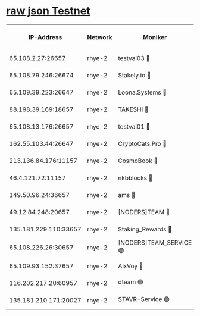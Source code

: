 
[raw json Testnet](https://rpc-check.quickt.stavr.tech/quickt/rpc-quickt-result.json)
=


<table><tr><th>IP-Address</th><th>Network</th><th>Moniker</th><th>Latest Block Height</th><th>Earliest Block Height</th><th>Catching Up</th><th>Tx Index</th><th>Voting Power</th><th>Scan Time</th></tr><tr><td>65.108.2.27:26657</td><td>rhye-2</td><td>testval03 🔴</td><td>1285557</td><td>1</td><td>False</td><td>on</td><td>11002050</td><td>2024-03-17T02:31:20.605790950UTC</td></tr><tr><td>65.108.79.246:26674</td><td>rhye-2</td><td>Stakely.io 🔴</td><td>1285557</td><td>1</td><td>False</td><td>on</td><td>10010</td><td>2024-03-17T02:31:20.919238730UTC</td></tr><tr><td>65.109.39.223:26647</td><td>rhye-2</td><td>Loona.Systems 🔴</td><td>1285558</td><td>1</td><td>False</td><td>off</td><td>86949</td><td>2024-03-17T02:31:25.838684576UTC</td></tr><tr><td>88.198.39.169:18657</td><td>rhye-2</td><td>TAKESHI 🔴</td><td>1285558</td><td>1</td><td>False</td><td>off</td><td>40542</td><td>2024-03-17T02:31:26.430402077UTC</td></tr><tr><td>65.108.13.176:26657</td><td>rhye-2</td><td>testval01 🔴</td><td>1285558</td><td>1</td><td>False</td><td>on</td><td>13082010</td><td>2024-03-17T02:31:27.055430792UTC</td></tr><tr><td>162.55.103.44:26647</td><td>rhye-2</td><td>CryptoCats.Pro 🔴</td><td>1285563</td><td>1</td><td>False</td><td>off</td><td>9999</td><td>2024-03-17T02:31:59.106577606UTC</td></tr><tr><td>213.136.84.176:11157</td><td>rhye-2</td><td>CosmoBook 🔴</td><td>1285562</td><td>65301</td><td>False</td><td>off</td><td>1520417</td><td>2024-03-17T02:31:52.781116600UTC</td></tr><tr><td>46.4.121.72:11157</td><td>rhye-2</td><td>nkbblocks 🔴</td><td>1285556</td><td>70101</td><td>False</td><td>off</td><td>81084</td><td>2024-03-17T02:31:13.773921997UTC</td></tr><tr><td>149.50.96.24:36657</td><td>rhye-2</td><td>ams 🔴</td><td>1285560</td><td>133501</td><td>False</td><td>on</td><td>10732</td><td>2024-03-17T02:31:42.307529637UTC</td></tr><tr><td>49.12.84.248:20657</td><td>rhye-2</td><td>[NODERS]TEAM 🔴</td><td>1285560</td><td>146001</td><td>False</td><td>on</td><td>59690</td><td>2024-03-17T02:31:39.935505889UTC</td></tr><tr><td>135.181.229.110:33657</td><td>rhye-2</td><td>Staking_Rewards 🔴</td><td>1285558</td><td>149101</td><td>False</td><td>on</td><td>9900</td><td>2024-03-17T02:31:26.200909776UTC</td></tr><tr><td>65.108.226.26:30657</td><td>rhye-2</td><td>[NODERS]TEAM_SERVICE 🟢</td><td>1285558</td><td>241501</td><td>False</td><td>on</td><td>0</td><td>2024-03-17T02:31:26.740607738UTC</td></tr><tr><td>65.109.93.152:37657</td><td>rhye-2</td><td>AlxVoy 🔴</td><td>1285557</td><td>315173</td><td>False</td><td>on</td><td>150351</td><td>2024-03-17T02:31:18.220897635UTC</td></tr><tr><td>116.202.217.20:60957</td><td>rhye-2</td><td>dteam 🟢</td><td>1285558</td><td>421794</td><td>False</td><td>on</td><td>0</td><td>2024-03-17T02:31:23.476583750UTC</td></tr><tr><td>135.181.210.171:20027</td><td>rhye-2</td><td>STAVR-Service 🟢</td><td>1285559</td><td>1284001</td><td>False</td><td>on</td><td>0</td><td>2024-03-17T02:31:37.605094523UTC</td></tr></table>